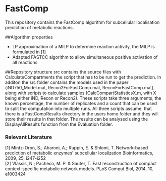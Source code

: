 # FastComp

This repository contains the FastComp algorithm for subcellular localisation prediction of metabolic reactions.

##Algorithm properties
* LP approximation of a MILP to determine reaction activity, the MILP is formulated in [1]
* Adapted FASTCC algorithm to allow simultaneous positive activation of all reactions.

##Repository structure
src contains the source files with CalculateCompartments the script that has to be run to get the prediction.
In additon the src folder contains the models used in the paper (iND750_Model.mat, Recon2ForFastComp.mat, ReconForFastComp.mat), 
along with scripts to calculate samples (CalcCompartStatisticsX.m, with X being either iND, Recon or Recon2).
These scripts take three arguments, the known percentage, the number of replicates and a count that can be used to split the computation into multiple runs.
All three scripts assume, that there is a FastCompResults directory in the users home folder and they will store their results in that folder.
The results can be analysed using the DisplayAllResults function from the Evaluation folder.


### Relevant Literature
[1] Mintz-Oron, S.; Aharoni, A.; Ruppin, E. & Shlomi, T. Network-based prediction of metabolic enzymes' subcellular localization Bioinformatics, 2009, 25, i247-i252  
[2] Vlassis, N.; Pacheco, M. P. & Sauter, T. Fast reconstruction of compact context-specific metabolic network models. PLoS Comput Biol, 2014, 10, e1003424
